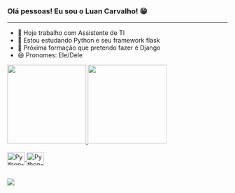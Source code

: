 ### Olá pessoas! Eu sou o Luan Carvalho! 😁
---
- 🔭 Hoje trabalho com Assistente de TI
- 🌱 Estou estudando Python e seu framework flask
- 📖 Próxima formação que pretendo fazer é Django
- 😄 Pronomes: Ele/Dele

 
<div>
  <a href="https://github.com/LuanCarvalho0">
  <img height="180em" src="https://github-readme-stats.vercel.app/api?username=LuanCarvalho0&show_icons=true&theme=dracula&include_all_commits=true count_private=true"/>
  <img height="180em" src="https://github-readme-stats.vercel.app/api/top-langs/?username=LuanCarvalho0&layout=compact&langs_count=7&theme=dracula"/>
</div>
  
<div style="display: inline_block"><br>
  <img align="center" alt="Python-Icon" height="30" width="40" src="https://cdn.jsdelivr.net/gh/devicons/devicon/icons/python/python-original.svg">
  <img align="center" alt="Python-Icon" height="30" width="40" src="https://icongr.am/devicon/mysql-original.svg?size=128&color=currentColor">
</div>
  
##
  
<div> 
  <a href="https://www.linkedin.com/in/luancarvalho0/" target="_blank"><img src="https://img.shields.io/badge/-LinkedIn-%230077B5?style=for-the-badge&logo=linkedin&logoColor=white" target="_blank"></a> 
</div>
